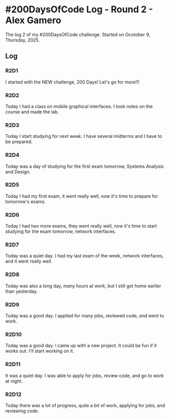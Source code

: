 # #200DaysOfCode Log - Round 2 - Alex Gamero

The log 2 of my #200DaysOfCode challenge. Started on Ocotober 9, Thursday, 2025.

## Log

### R2D1 
I started with the NEW challenge, 200 Days! Let's go for more!!!

### R2D2
Today I had a class on mobile graphical interfaces. I took notes on the course and made the lab.

### R2D3
Today I start studying for next week. I have several midterms and I have to be prepared.

### R2D4
Today was a day of studying for the first exam tomorrow, Systems Analysis and Design. 

### R2D5
Today I had my first exam, it went really well, now it's time to prepare for tomorrow's exams.

### R2D6
Today I had two more exams, they went really well, now it's time to start studying for the exam tomorrow, network interfaces.

### R2D7
Today was a quiet day. I had my last exam of the week, network interfaces, and it went really well.

### R2D8
Today was also a long day, many hours at work, but I still got home earlier than yesterday.

### R2D9
Today was a good day. I applied for many jobs, reviewed code, and went to work.

### R2D10
Today was a good day. I came up with a new project. It could be fun if it works out. I'll start working on it.

### R2D11
It was a quiet day. I was able to apply for jobs, review code, and go to work at night.

### R2D12
Today there was a lot of progress, quite a bit of work, applying for jobs, and reviewing code.
